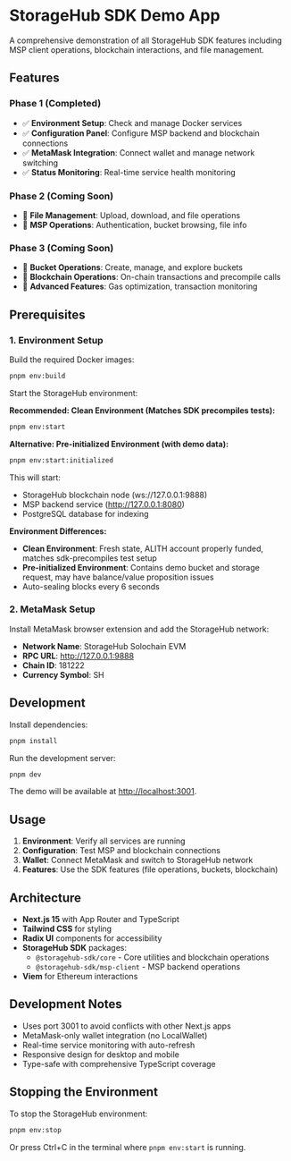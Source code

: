 # StorageHub SDK Demo App

A comprehensive demonstration of all StorageHub SDK features including MSP client operations, blockchain interactions, and file management.

## Features

### Phase 1 (Completed)
- ✅ **Environment Setup**: Check and manage Docker services
- ✅ **Configuration Panel**: Configure MSP backend and blockchain connections
- ✅ **MetaMask Integration**: Connect wallet and manage network switching
- ✅ **Status Monitoring**: Real-time service health monitoring

### Phase 2 (Coming Soon)
- 🔄 **File Management**: Upload, download, and file operations
- 🔄 **MSP Operations**: Authentication, bucket browsing, file info

### Phase 3 (Coming Soon)
- 🔄 **Bucket Operations**: Create, manage, and explore buckets
- 🔄 **Blockchain Operations**: On-chain transactions and precompile calls
- 🔄 **Advanced Features**: Gas optimization, transaction monitoring

## Prerequisites

### 1. Environment Setup

Build the required Docker images:
```bash
pnpm env:build
```

Start the StorageHub environment:

**Recommended: Clean Environment (Matches SDK precompiles tests):**
```bash
pnpm env:start
```

**Alternative: Pre-initialized Environment (with demo data):**
```bash
pnpm env:start:initialized
```

This will start:
- StorageHub blockchain node (ws://127.0.0.1:9888)
- MSP backend service (http://127.0.0.1:8080)
- PostgreSQL database for indexing

**Environment Differences:**
- **Clean Environment**: Fresh state, ALITH account properly funded, matches sdk-precompiles test setup
- **Pre-initialized Environment**: Contains demo bucket and storage request, may have balance/value proposition issues
- Auto-sealing blocks every 6 seconds

### 2. MetaMask Setup

Install MetaMask browser extension and add the StorageHub network:

- **Network Name**: StorageHub Solochain EVM
- **RPC URL**: http://127.0.0.1:9888
- **Chain ID**: 181222
- **Currency Symbol**: SH

## Development

Install dependencies:
```bash
pnpm install
```

Run the development server:
```bash
pnpm dev
```

The demo will be available at [http://localhost:3001](http://localhost:3001).

## Usage

1. **Environment**: Verify all services are running
2. **Configuration**: Test MSP and blockchain connections
3. **Wallet**: Connect MetaMask and switch to StorageHub network
4. **Features**: Use the SDK features (file operations, buckets, blockchain)

## Architecture

- **Next.js 15** with App Router and TypeScript
- **Tailwind CSS** for styling
- **Radix UI** components for accessibility
- **StorageHub SDK** packages:
  - `@storagehub-sdk/core` - Core utilities and blockchain operations
  - `@storagehub-sdk/msp-client` - MSP backend operations
- **Viem** for Ethereum interactions

## Development Notes

- Uses port 3001 to avoid conflicts with other Next.js apps
- MetaMask-only wallet integration (no LocalWallet)
- Real-time service monitoring with auto-refresh
- Responsive design for desktop and mobile
- Type-safe with comprehensive TypeScript coverage

## Stopping the Environment

To stop the StorageHub environment:
```bash
pnpm env:stop
```

Or press Ctrl+C in the terminal where `pnpm env:start` is running.
